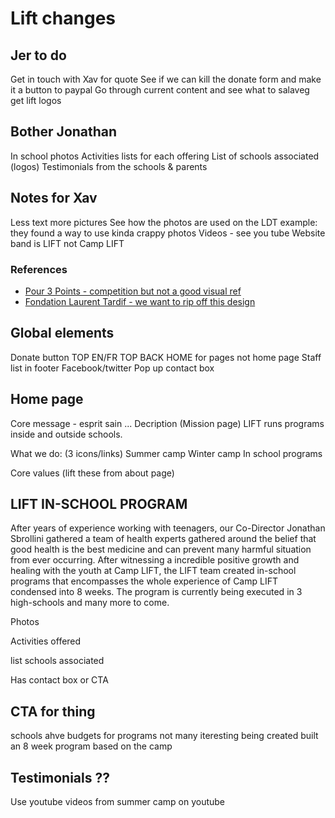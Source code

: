 # Lift changes

## Jer to do

Get in touch with Xav for quote
See if we can kill the donate form and make it a button to paypal
Go through current content and see what to salaveg
get lift logos

## Bother Jonathan

In school photos
Activities lists for each offering
List of schools associated (logos)
Testimonials from the schools & parents

## Notes for Xav

Less text more pictures
See how the photos are used on the LDT example: they found a way to use kinda crappy photos
Videos - see you tube
Website band is LIFT not Camp LIFT

### References

- [Pour 3 Points - competition but not a good visual ref](https://www.pour3points.ca/)
- [Fondation Laurent Tardif - we want to rip off this design](https://www.fondationldt.com/en)

## Global elements

Donate button TOP
EN/FR TOP
BACK HOME for pages not home page
Staff list in footer
Facebook/twitter
Pop up contact box

## Home page

Core message - esprit sain ...
Decription (Mission page) LIFT runs programs inside and outside schools.

What we do: (3 icons/links)
    Summer camp
    Winter camp
    In school programs

Core values (lift these from about page)

## LIFT IN-SCHOOL PROGRAM

After years of experience working with teenagers, our Co-Director Jonathan Sbrollini gathered a team of health experts gathered around the belief that good health is the best medicine and can prevent many harmful situation from ever occurring. After witnessing a incredible positive growth and healing with the youth at Camp LIFT, the LIFT team created in-school programs that encompasses the whole experience of Camp LIFT condensed into 8 weeks. The program is currently being executed in 3 high-schools and many more to come.

Photos

Activities offered

list schools associated

Has contact box or CTA

## CTA for thing

schools ahve budgets for programs
not many iteresting being created
built an 8 week program based on the camp

## Testimonials ??

Use youtube videos from summer camp on youtube
